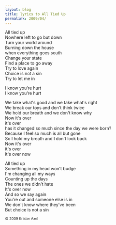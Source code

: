 ```yaml
---
layout: blog
title: lyrics to All Tied Up
permalink: 2009/04/
---
```


<p>All tied up<br />
Nowhere left to go but down<br />
Turn your world around<br />
Burning down the house<br />
when everything goes south<br />
Change your state<br />
Find a place to go away<br />
Try to love again<br />
Choice is not a sin<br />
Try to let me in</p>
<p>I know you're hurt<br />
I know you're hurt</p>
<p>We take what's good and we take what's right<br />
We break our toys and don't think twice<br />
We hold our breath and we don't know why<br />
Now it's over<br />
it's over<br />
has it changed so much since the day we were born?<br />
Because I feel so much is all but gone<br />
So I hold my breath and I don't look back<br />
Now it's over<br />
it's over<br />
it's over now</p>
<p>All tied up<br />
Something in my head won't budge<br />
I'm changing all my ways<br />
Counting up the days<br />
The ones we didn't hate<br />
It's over now<br />
And so we say again<br />
You're out and someone else is in<br />
We don't know where they've been<br />
But choice is not a sin</p>
<p><small>&copy; 2009 Krister Axel</small></p>
